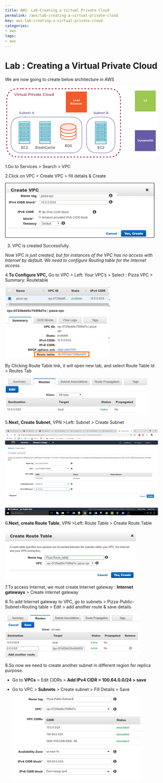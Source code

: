 ```yaml
---
title: AWS- Lab-Creating a Virtual Private Cloud
permalink: /aws/lab-creating-a-virtual-private-cloud
key: aws-lab-creating-a-virtual-private-cloud
categories:
- aws
tags:
- aws
---
```


**Lab** : Creating a Virtual Private Cloud
==========================================

We are now going to create below architecture in AWS

![](media/bf4d5ca0d38c6a0f6fb83f65bb8235d3.png)

1.Go to Services \> Search \> VPC

2.Click on VPC \> Create VPC \> fill details & Create

![](media/11dfe307c3366df9a768a50f8e0a2de2.png)

3. VPC is created Successfully.

*Now VPC is just created, but for instances of the VPC has no access with
Internet by default. We need to configure Routing table for the Internet
access.*

4.**To Configure VPC,** Go to VPC \> Left: Your VPC’s \> Select : Pizza VPC \>
Summary: Routetable

![](media/c2a76c0c0a4795b36775c4474205e9dc.png)

By Clicking Route Table link, it will open new tab, and select Route Table Id \>
Routes Tab

![](media/2ab3c44b7e94d4f2a00ea95650ec34da.png)

5.**Next, Create Subnet**, VPN \>Left: Subnet \> Create Subnet

![](media/da481f5263d87f14f7282a34976e8005.png)

6.**Next, create Route Table**, VPN \>Left: Route Table \> Create Route Table

![](media/4f00b00f56c69afa2072c5df02cf6d2d.png)

7.To access Internet, we must create Internet gateway : **Internet
gateways** \> Create internet gateway

8.To add Internet gateway to VPC, go to subnets \> Pizza-Public-Subnet\>Routing
table \> Edit \> add another route & save details

![](media/516efdd1ce583a5728af78f0da882296.png)

8.So now we need to create another subnet in different region for replica
purpose.

-   Go to **VPCs** \> Edit CIDRs \> **Add IPv4 CIDR \> 100.64.0.0/24 \> save**

-   Go to VPC \> **Subnets** \> Create subnet \> Fill Details \> Save

    ![](media/0a637518a196c199c0125d4508ddc38a.png)
